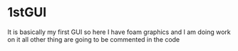 # 1stGUI
It is basically my first GUI so here I have foam graphics and I am doing work on it all other thing are going to be commented in the code
